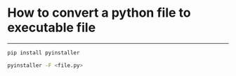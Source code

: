 # How to convert a python file to executable file
---

```sh
pip install pyinstaller

pyinstaller -F <file.py>

```